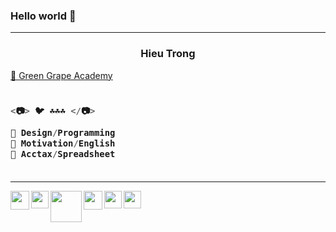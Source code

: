 ### Hello world 👋

---

<h3 align="center">Hieu Trong</h3>

<a href="https://sites.google.com/view/hieuacct202" target="_blank">💚 Green Grape Academy </a>


<h3 align="left">

```js
  
<📷> 🐦 ☘️☘️☘️ </📷>
  
💜 Design/Programming
💙 Motivation/English
💚 Acctax/Spreadsheet
  
```
  
</h3>

---

<a href="https://sites.google.com/view/hieuacct202" target="_blank">
<img src="https://lh3.googleusercontent.com/fife/APg5EOZIZASjVdsfwKbCSdC4b9seeuV31hYywYTqAMpSK0RTBO66fo5jdp_RmTQ42lMEnaTgZOJCfSmaWGu1WBVXmaNJeLQsp1_hqHLXI0eGOi-vFt-j_JsmVAfM3D6T1bvr8K6QoRqJB1AQz8NylxG8NXYUME7BDWMYPB32fFs1tUbk6k8dD5Pt_RqfzNXdCaew731PUhbxfHQ-iTXLQK5gl_YjA8du3oubYY09E23kwN9M2maxJfbxhr6rpcxIDRMt-EmdDN5CJpslUSUA_6aaVGqEsK0U5O1jnP6wCKRsA7NW8iDR_FT0495vwn0V6PUny__puPrNG6pPwHBhk8xjET8qLdvX2MkDEEFC027SBejthV81r8wWyTpqCxNp3dFMaOA3rsP9iklXrcs49ZdHDeqAfyVGAxmbJRosalveRUznbZzd2PPcYjYeiBdNk13_9sVuMEVNtBhVm1JkBF_BIHFrdE44bkbEfmYPtJ6AEdluHlkUvUzZ72rcQHW9WX4_c2MApG22TBEwcL8xIRvOu3ipQ0tsOb87qZs9VktY9L-NPqrdkhjPSUCmJ0iq2xtv4N8CgUpG9UZQSyXE8cXo5JtVvtavpQpepzTt18UlizKMmig06S87FQ859TiBGY64IM11n8UBP9qXocVo0UypVRk6OOZtz4TMV7eJ3_YH3zU5fo3d5VzcIQT4iWesvQn4UNpwU6prEkoX1AR6a7ptYlga1qCtCtIuFW3_Z1M0oRIqn_QPjvNJ9ldT9kAUts9CLptYc1Jxx7z5l_P2i_wKCcH00QMRq981rVvcNFjFMJMCE3dHQ4efTgO-YY6m3chRiDyZa9dgn4NZmTY4STQbM645VlxUJPXeW4MlDz1_Ip8rQjK7XJ2Mzj0hbW2ypiWNUJV9e9FaRI-WbfTTavidZ8A6Qx8WqHzsghjJfCXt9p72tQ-q2SRBy1_DdAGSz7X055-C9M67_TMulp8BgSxYnH0fV_cg-HvhaCrHfm7bWQz_kgYBKyh5_fgZIWiEifGYbssrgdIXu56m5AX0silz2xuQKB-k36BSTv4H2OuRnJuGFUxQeSW5srnnwIhWiVxHpAhCTxPyqGjV0mvh89j4WauwcjXXq-UUdHrBCmHqoKPIaK4CVck3A1IWwUqXvd_1IwebbJjVjW5qNqryivvbf8dQCFaU4sbRYHnjV5oMHdYGzinRxaiGkM-Na1qUN1En-jeQhFhJCJJC988piuMJbxHb_A4rqC9b7SYLnAGG4IKOzszPs7Jx6Cq2r6qJto1TBXUOAhpr4DKWbb8pBaTeBVDbCbl8xb8_UYgHX0aYHEuLv_06dnnzXpCSUUrSru9pcyhQDXHeuvGKmkufVmFYFCf7heNOT27tSDHnB9ULuWexB94L9Zr_44aRRlJyBM9NpZyuaKXDoN7E9mBbq9jRTqIm5zo_DjkTWa77g5sH9wxVd8lJbLvVB2lulEqpfZP22gbEYixt8RoYg4u2hLoNnAJhKDk_Z6CA1XB3nN8txYCtfnZSVTDwdKufc9fkHFHv0ugMCJ9q0VxyJgFIEO6a_DGA4y0Epal_=w904-h904-s-no?authuser=0" align="left" width="30px">
</a>


<a href="https://www.instagram.com/hieuacct202" target="_blank">
<img src="https://lh3.googleusercontent.com/fife/APg5EOZlE0DtdfjByWQYrR-C0t0RWzg9BFoba2ikxzXPt74xSOBVQO2Jj8HoAOrcrj_D8fxkYZF1mVvUfi_UlZlaUZuwG4AxZ7K0_zs5gaplB1EeMnG2Q3U-ISKO6mc72B62sTNs3T8zRnTobOhgFmWg6sh8SMNfb9u2dhH7VVtQZnZMpmAFEcy8QVFx7RdsP7FnNrs72ZUf-6DdCQdYi0C25Dl_wmlVKMGTmduyS7Hkuj4_2nsg7YYV9SomVItn2fUrFr0iJ1-9PavVgG208M05joOUAg3uf6Cf4R1aiwYG-cBCBdqBFJza_us00Ai5udu82qohrZz5m9e7xUgZJKyJUlLikfQlBfdIJicqWaKXFG-DtUmVN_PZuotGy6SvOmz_IFUwVYL9s6VTthZ80ZKmTd_JAN5RgcgAgQaffrERh5n5IM4GBp8b5nxBPAUcbNWmPEXmuFObL20KxQAH-L-9bqkqyYb0ElBatxcCsulpPZCqM6PS2ONUmENKkP5ISXfYXx88LiqdGg-A6vB_pu9BWmADZPRRuIN_w6NGptzjzYyNbJi00THcdxgXWI_SzW3Ei4QRs92yvzxcMmJMbQAgJHdxqs7S3RV1U2FCQkLWUSG5ga7THa9mdx0yPotlxhqkBGYE5hChGKYMAELanpWQw0xCZ2Tk0lhGbkRg5uK0vfPWT0-z2LrqWUPcK8O7jJlGoa_dNoaKXWcyZdry5ZmjETddAjR49XjPrUuvIlRyfq4thbsp48a7DP3WqFoFZKxwfPbBub7NxHEznxmpDhrX2d2lk4su6TVEjQ2_R5Z-y_EVYpsk50J3Ie4LpDK4saRCeoheRQwzB_ZMiQ7WxShRtrVwMnQh3rUgZiQICS95ye6MWRQwsO972Rx7SdJgh9Tybg3X4FkTGeYAtFlMq37RobmKmUghaBl-LnlWn5MexXuPwCsmRFV9yvXvBrTWwslX1QQ_jcnTDxPTD9v4w57ERuQ_-jbfjiEtkvEORUS7vkGB9yBx_PXxE8eEkfVwd9DN1lQZqYLNS6EcKLmSQvGNyMFqTzMYGWxH2R0Mich9ftd1UuVzzjJQYW82Hi8yjSCH7e_MMt1XKKZJROtFO69B1lgNcTV0udt-7Vy22yNbOapADWmI5R53u_VrLtjHFlR1dCL23sCCm95ntSpiCHj1IiMMG6jZuZ5G8OCw-NCdNoeA-XP0MbzgG9VnJZ2bJjIJ4h-5fWoKnGLTy1uRq0YN6rRJbIM7xYLY4P6GqZgMD7yBCnge8Jl6Pk7SxVkwXtEvgOOakWj5lQlH5YVhUwdCLAjwX2UNFRMwxEAe_1aNDNWmRZ0q3PjYJxLT9g4ZH60GB_bdZcw6W_hGUwzk0cCVcCk-1q_ThhMCigUu-jvqkpPtt373u8aWsXu3ErDj3bO6M8n_XFZWyVPhrEe7Rz8pmwO95hJfO4emY1OUgZv9hC0SRlhpk0juLxvgbWo8e7eeVwTGiqev5KFP_9MXQKIN7x6q0dQBGGmsXW-yNu40SXZvEyZNuSiXPaKXoN8wksGJxHtVKLRdW2xbXkte4h3AWAxjrkNIIgxE=w512-h512-s-no?authuser=0" align="left" width="28px">
</a>

<a href="https://truthsocial.com/@hieuacct202" target="_blank">
<img src="https://lh3.googleusercontent.com/fife/APg5EOY_wAFmhvOZ-GhoVPhO3s54d-q8YuL7nUQnkCBH2GQcrTtj-rKqbAWUyNWTG1QeCb8_5JgUK9KBaMooox8PsydtR3E-lpbip-cYDa0EjG5c9vNF_GietPDK4h2g_MIS2UDhPafH16rIaOralTXvkj5dIlaOBkueIxTdWjpyr-UPmOapnJKrZPiDopzRR6IQGs5yJXdDYH_Heq5mDeGQtUhKMK3evdPU9wagpieUZ_fZQbBzOEBH-H87XvmXLfyt7rkldiLHs-4A4y1MHni9uwwNJAtzxMfu7HA5dsbWryJhZovuOksJCaRbUkZVjiHvTUwHBufcKFtiH5h_oPf297UtixD46yVaDe-06QV7cpt-Hiq0OnJxMdBtt7MXgeI1lVcJvHclg6q3Phu_5Xgfww-ymj_HAPKSJJrEYOUBibCjPtymbmaVKcnz_mthrtj8DAnI7zqwF2qf2CXN5KYh8inyaUFKdO-Qaz0EhiqiQSuGnmzHZfHF_Tmuz4eRl1U4jWXOpRvwRXxNAxjCCpQDiSAWNJquPxFcBrC1a3qgxlfORImkhHDo99RJ90wYsb8TWmHWHY1ne3mFfHxOO_fMFD6JIobWxGXY3uOSl2u8TJAy_26km948Wwh4rIGvUONo4Br0s2c1bZ9dWpqDwjKYFlAxms12eOpmF9ay5fvWPfTMRmeMwnuSVuTrXgvgqDL5ZX9WAic512IHg_2-Wygofw1z1VVgWMd65oQGwVcE11qBMO8ZTi2ulAI-340B6ZQpW6VZKX2c2UkoxKusiJI6onlepNVEzUtUYlSwuKV1qBxqw2t-RVv6SqY83LnZ88R33rO-r8Hc7GdzlwwP9_pmDi24FNey9XFSfj3TI7U4fqTUgLWZfVzy1UgTf0cJZxXP53hRQvJQ8qp4gV1j6uoSCWfSaQdbzprrhA8cGTle5ZuJiNt0EHbp2bWYELhytBOLVOThtQProWQ1jqZKW-ChyFfCfkWJexmlCcoTGM4Ly0cahHkfH8wgCRb472lLts-K0HTTQyS51LCkjffUUd6l_fl74gJYbqnOSOpxFsOu-iaKWAwFZtFDuFM943zlo-h-is7zSYUBL6Tx7SCXZyAwg1zEUD_pHja3UAwDsLoZ1fStJs4ocDh0lrz_SjEmUDGJ8NfD7bUyj30fEfXQFcZf0UJgYKL3ACvv_xdHjGPffGzhM60R6Bm7pt5wP71eVC596nE22Yg0Tt3r3QrZOctbonxBAyuxFHyiIqV1FyDG6kLg_fuTTN2U4sJdq6onYtRvC7SdKq-Xy4N7xWafrBKE2l0LFubhTzgutQhQGumlBqM4TUJoWNJCoyrzyvKy_phRn9Zn2HK-and4vnUJ-XkC65-Y8mIxWXhcWtjcVtRUT1usKSDfWEoNilU0dqaQlqJPJUBI3UTy5fgN68fC3oJMt-g2_MAwG1fez2g0WqPF1tn9srWYW4TvD3cHtwBj9osgMSPmCj1VN55cK6W-u905KdqSXfFgjHaViwHwBd12FKQMvaUNiDMsnYguvWXwV2lYaWt86Dk6eZC7SD92_F1wdmAjvJ7ZpJjh=w1200-h675-s-no?authuser=0" align="left" width="50px">
</a>


<a href="https://twitter.com/hieuacct202" target="_blank">
<img src="https://lh3.googleusercontent.com/fife/APg5EObApnpwYbjcK1BR4klbFN4UOVrxJHomU6rZuuxCLOfhTGIDjttLWcTGcdFG8D68HKREGQbWDBLSTCpDPTBlJ1e9sB_n1y50uH1M2sHZkynKiNTD624VdqMNYhZht6NptDcJlp9D6uOiTa0RgnIC3LGwATFS4PVIkxERlLLR08jvL8TPMLk0mj8HTAbRbrePFGcV6GVcftRtdgiCo9wRgy5j5xVfImic2FS8FCL8PyrL81io4IUwnYSun4GwKnZLaVQD9fkU5lpdxukLJFqOUsZRz5WFquHxPmE-YjKysurn3glMJykH4Jkn25I6wGJRDklv1VOlPMiQNNL-MBtnmregv9PMFkKZHd3kzJ-7207rq3wiB_Zlg8msFnFewDdUAbQS59g3UtjFUie1SgiPhiETw5tXF1WLor4XqbuV3ftBl4vGTcw09kPp98qgbHOneA7k8yfnI9jbSZIhg68yEs5SuwxOrZAp-y96LCTvnmw_96qMYA1nMuK6wCNvtixXI9WXHcxYbfUbPWfBoc94ktIyjlN5PJPGjGIe90hrumvMWYvBVe2LpVcLDBkKqXNlfWIMu4zTmh32WkjhfZi1xG4YNXCl44isLgTC2qQRAYV0mbGSdS10n_3uobhb0z-tUtA49X5AVbsi_V407qTEPECkRgcPwhHJfaDDFYt9pxStg8cZ27MmIcGcy8fapm-A2Xe09BK_RAfTqe5JbyqvOD8IRWrinWWrZCu3Oez1aczLUodq8FExavHA1It3hF-bwWZ0EyQobrVpPi8BLY0sHS0s95HYEjRioqoI5sdREoFfy21VHg2oSF3QJTtvFav6J1hw7mvgVobBGuWq-qp-Ny_djcHuqA7Gm13hQ6G_gjQRLD-2o7NdsiPk-Camy0uCwqKLKL_uCshBUt8U8hPtFIngkUoQSOnZwIBRvrbd0seA-Y9jdKAS2a7JNDZ2Y0oVv9Rbv5o6EjSWSpExjosov3B_qNs3HNXuDK84cnRsOfjCrhvlaxizAWNe2OG_QYfbm1s9hfsdMLyBlaL6AZ-ecrGg4sojYSSP3SlfxBk0ZLYD2RYl-o8zRvc3F6p8d4g4GVvdfFYv4W1Yw1sBT-BnONTTn2aORj8fl1Z31eQvTuf6GtkqhYHB4Kx3YUBWcmsX5hXHZ2I7_Jz7He19cfzfGh9q7igfq3il-Vd9z6qV_IZ4NPbvF6bNGz61NidxiVRs9d5NVMNIeOJ4Pt-yibKDs0aKmMvEKe_Yilmyasmn7yZX_bOGgEEsGuNoRfuyuY2l99roENpYm6TM13GWgfnPpBjfXFauQYyE4LfFboVNLV0w5F3jKqbVT0DFmoSrt6zx9bvze4nkQycNuI0TQzgzg0RxqCG3UUhbvS3cVpzH9aBbxbJq3eUTMqb106XXwr5KTJbY9yUAxYH1SAmzAVMkvz0ehPUi5OyvVtvLWbmbNLdDvsNoMtoJ53Uv6zDTotIVJEH5pHJxQLvCBCuy1B_ChJWwlE1yNuBVpiaFyWjmOfVl87UIRG56gDgqfB7HaY-ICO4lK0Y0Ri-_sXmalV6gurFCyhdAL_Tp=w1024-h842-s-no?authuser=0" align="left" width="30px">
</a>


<a href="https://www.linkedin.com/in/hieuacct202/" target="_blank">
<img src="https://lh3.googleusercontent.com/fife/APg5EOY7Puwdji8Ib0SoOo0MNfsA7BR1nqoejV-K_wNPRzXkfYINDzpL7ZOR7yxmAUhVazrEXo4ex7_VA_0HlkRGMLTW50LSnYtDp-VtAFdW4ApRIe1aruIj08LKy_QFs7ndbRqIAhwHJ6ZjUEIVbPDMkheMlGg9uvGaVlGXQSgbWIBT6VHnOwidvJ-nt83iEL2AFL27WLz-nlPBjb5ERHI1JfsKj5byp-qN8cUH-4QVY_CRmepTeOk3K4v3wjJ05I3yGEGMZy231iDLWBpaSGvzwNahNo6nwPYddakwbv5itMck7Wsvtyep5t-GRuvSftOQCGkTZmCe3pxfBFerPt7EfqE6e5zxlb9fKvIn2Nm1al4rrYDWQZwxlM8pJHlRjf0ya0hvFJmja0Qdc7LTV4oMr9_wcL1gFzlvOsG2m08M80Nk2XxRPRBnFPOpkQKGDbZw-blEPHm0Z8KQBEd1CXPGxy-YWb_r5niSz-SH72aML0UqJjbFesAnlpjp2QrtAff-d94-HUWJ75-0-4yCziCSF9lgTq15lEPSckQNl3LJi4UhV76cTE8nZW_DKaJTl3hizv1bHT2Yzm794-TQrb_JtUadsZcnKC95JCjf7nW07w-3kQ7dWTkOW0f5mYcZXfvGb25_PDGCABGKkSGeB-5-UT8GmxrvHzOrp6jshNkZt4dmpYaMmT-cbqC8xAr5nKLHuGgfe1Um9wI45g4iWPcRPqGe4n6y-BhFFxiWyPeojCALlbcN87o9KVE9LY8m46l2vnJ-IH0_bZSXuxK48jpgOvCR0KE-lsfwtezo2ehEIRrLjOeqGZhz3BELWzg8EN9PxqTYPxg5GaCtBdV7pMJ-GArEKHQurwPPmTn7E977Z4pGzS9qpzBjZ6ePUp27Phqb8bSazpAb_9ZYdsZRI7E9ZgiWleGoBNeLPLbqd9gCidg-G6XAKoTcxkmqfsSDt1OTZ3BO8kHNHFGflppHz_PEZLhGeMnp-IsA8rbnNqPBaJU2nxpN8Ss8gW_LqHzQ1yiKPmWEVH9hHZ6m9Oqr5ShiB4Z78WG1iQD_u2aHus94fpn5eyk_2pVK2OZS1EzJZlZwq_rjozQp42AD5yzU-B1emPjZLS9YX6ete_X153z7WoRGxGKFNzi1e-MOHqajVaF1IonRw-X7nyy4_XDyYGKJjt94bYV1VDCcM3FRIk-H4_a7Qllyi4bo-f1IgkAVc-SZvNqkR2D_32Fj5svAg1v47z52JKDeM-sKB03UryhireWYpS_4H165SjBVgmQ7brE7fAO7h9pae6_GRFAXQ_FAS_memphdCSM698ddtVoFMYBpbObaTD0L043PX0zgB1fN1cXRuPpYvYwQPB4-4Bdn4WDkhEqM0Cdl1bhqgcqyVMIK6uUPaeIXEQm34nSlQJoZGhmLAj1nW62F5dc-G29u3wz3tqzbtlkwDxyxEMzJ1dGSAXeYp6x1a0SUkSZrt0s_sCUXOKmM3eCk2WaGF4SeZg5-O1ta44uQAeDLblo95JWIhzPIeRk5rtj8E4uF3CJHKVm3CubbSfLvCVvqzdI1OFns8kUQVPsQ=w512-h512-s-no?authuser=0" align="left" width="28px">
</a>


<a href="https://www.facebook.com/groups/greengrapeacademy" target="_blank">
<img src="https://lh3.googleusercontent.com/fife/APg5EOYESt6vTpnIH8B_qwLEEEPG2XJRSa4iNha1T_Gol_ET_zkGBRc0SGvra_0X-ETW7Rsv-bs8ZzRPqtxE8KWV21HegVvOOgVAD70EU2WaCaBnLI-2rsYRNmiV0-_Z6FaxvzJSCCIAqCCFreQEf5pioKdYDIql6BQhPN_1cT_lIej4TIWhyUdY9gvGbP1dKs0NgNy04DJsF_F_FaWK2mCHDrxxDJq3y_GxYK--odmdN3ODQVXqaVnTO4jQ1p5Pm95wwUSPWDdUUq7RFXOaSVXY8o49kTYjo3b5sLlFYoLK7dy97Ss0URN1-IdoYDVKSsoONeSmqiJY5sWKAD0Ndn0shUsA-7CT8lVd7TSTWtzgt7HC2irG24NUIF381TXdNGgjvSVlsx8Bpp5ERb_JyxcsRTjzSMzqZ806DxPCNk7CYuuOVSYgJAVjeIiFbLPK3r7J5rJg-UbNugRo7Co8VzuhsVPbiiEC9me-1D8IbJOS7HF0PMvHWjYi8LYG4eVhcE_nJbpPjd7diU9W8Vf_e0nCQs1k1tDrYN6PlbTNq-TLj3ViyA7F_IhL8VVuJfefgcV0x-tHysng8OUqEDcu9sr2o6Ithe7TcBy7EnTSbC4eKYRHLVEz2MXIVjeCY2CUGAJd4LLaX7wo5ggH7CKZ1cCOjcZkC-kCLAAKiTcMAkLDh1fna9DoydYHVSGtgCm7Q64-FiHiCY9UZdc4F4_jEEZPWcvNPb-YrvSMul3ZLkD74Ep-qKNS7m2tL1HoaQiJLZpPR3vQfbCTi6CjYp8mXra0K7ZUCDGs3pmnKZMglSV0Lq4CuHaWirsrg7bM15iO-Spj99UaFiJI2LAjwr9Qs3yAM5MEHX2QkvekiP1KNhhHI0cydpYiUmW1ObzlKzrqix0gXoQ_DmxnyMl_zNz5Z40WmPJnDUb_DqiHjNxAiKYgD_kq_vEmOmOqbjHA_1qXQPeAPDRZ4YvhHp-WFHLkqp_6-cT91xnsU7u13WmLr96IMkezYEPzPJ_8e3OAXr8sE7dOrkKMjXEXmPbT2eDhkv5GzYuAB0sqztyaV3KER5ugbh7OMYkPYopGxRK3O14Hbesmn47vjElhzSvemdXyUyxAs10YbZWkeIczQWaMmsi9FjSB09mAu_32nieOhvJX2pw5G8jQjuURsaMzumZxeKiWm6KjyvQpPIotiSI9yjPejfkntM973uWStkV18f5iPECO8v3l_-k26g3Dk5f7wGIglI9TVXovkWEYIebwFbD5MGj_irirppmuw4_diQJ150p67nXQXh6q-nvmqd1rYkeqb6yGr-0jkfz0HJbhiYk0LG3P7wy9WC_3a495l-npl4lHuS_7_tNElMf_HMpK7NUNOUWl8a7N1q3Jqpb_3-ssAZW1qmA2do92vmJih1fyRTwjMcANH9RtLogR6NUitvOxWmGhebzZuOe9LqrBSInzAvkRtv4UK3QDfZG2s30Xn6IOfd_9J4ivXgUu_uDGsVqpcbxQ-oY1fX-9Tr6E7rzrqNnKIxu0jws0hAWq8J6RO40sRszhIxqawHfhIMYlDnna-VkgCarRXaw1=w904-h904-s-no?authuser=0" align="left" width="28px">
</a>
